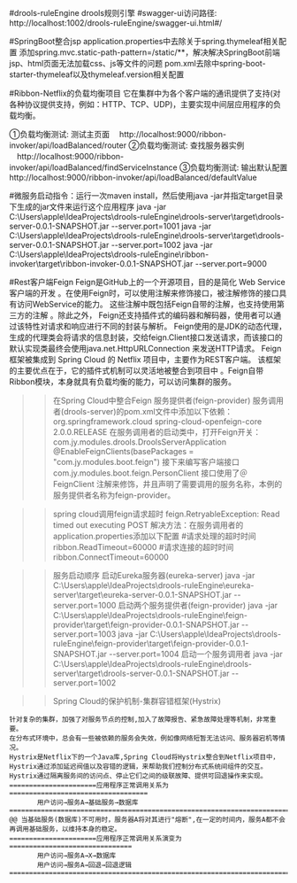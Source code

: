 #drools-ruleEngine
  drools规则引擎
#swagger-ui访问路径:
  http://localhost:1002/drools-ruleEngine/swagger-ui.html#/

#SpringBoot整合jsp
    application.properties中去除关于spring.thymeleaf相关配置
    添加spring.mvc.static-path-pattern=/static/**，解决解决SpringBoot前端jsp、html页面无法加载css、js等文件的问题
    pom.xml去除中spring-boot-starter-thymeleaf以及thymeleaf.version相关配置

#Ribbon-Netflix的负载均衡项目
  它在集群中为各个客户端的通讯提供了支持(对各种协议提供支持，例如：HTTP、TCP、UDP)，主要实现中间层应用程序的负载均衡。

  ①负载均衡测试: 测试主页面
  　http://localhost:9000/ribbon-invoker/api/loadBalanced/router
  ②负载均衡测试: 查找服务器实例
  　http://localhost:9000/ribbon-invoker/api/loadBalanced/findServiceInstance
  ③负载均衡测试: 输出默认配置
    http://localhost:9000/ribbon-invoker/api/loadBalanced/defaultValue

#微服务启动指令：运行一次maven install，然后使用java -jar并指定target目录下生成的jar文件来运行这个应用程序
  java -jar C:\Users\apple\IdeaProjects\drools-ruleEngine\drools-server\target\drools-server-0.0.1-SNAPSHOT.jar --server.port=1001
  java -jar C:\Users\apple\IdeaProjects\drools-ruleEngine\drools-server\target\drools-server-0.0.1-SNAPSHOT.jar --server.port=1002
  java -jar C:\Users\apple\IdeaProjects\drools-ruleEngine\ribbon-invoker\target\ribbon-invoker-0.0.1-SNAPSHOT.jar --server.port=9000

#Rest客户端Feign
   Feign是GitHub上的一个开源项目，目的是简化 Web Service客户端的开发 。在使用Feign时，可以使用注解来修饰接口，被注解修饰的接口具有访问WebService的能力。
   这些注解中既包括Feign自带的注解，也支持使用第三方的注解 。除此之外， Feign还支持插件式的编码器和解码器，使用者可以通过该特性对请求和响应进行不同的封装与解析。
   Feign使用的是JDK的动态代理，生成的代理类会将请求的信息封装，交给feign.Client接口发送请求，而该接口的默认实现类最终会使用java.net.HttpURLConnection 来发送HTTP请求。
   Feign 框架被集成到 Spring Cloud 的 Netflix 项目中，主要作为REST客户端。
   该框架的主要优点在于，它的插件式机制可以灵活地被整合到项目中 。Feign自带Ribbon模块，本身就具有负载均衡的能力，可以访问集群的服务。

 >> 在Spring Cloud中整合Feign
    服务提供者(feign-provider)
    服务调用者(drools-server)的pom.xml文件中添加以下依赖：
    <dependency>
        <groupId>org.springframework.cloud</groupId>
        <artifactId>spring-cloud-openfeign-core</artifactId>
        <version>2.0.0.RELEASE</version>
    </dependency>
    在服务调用者的启动类中，打开Feign开关：
    com.jy.modules.drools.DroolsServerApplication
    @EnableFeignClients(basePackages = "com.jy.modules.boot.feign")
    接下来编写客户端接口
    com.jy.modules.boot.feign.PersonClient
    接口使用了＠FeignClient 注解来修饰，井且声明了需要调用的服务名称，本例的服务提供者名称为feign-provider。

  >> spring cloud调用feign请求超时 feign.RetryableException: Read timed out executing POST
    解决方法：在服务调用者的application.properties添加以下配置
    #请求处理的超时时间
    ribbon.ReadTimeout=60000
    #请求连接的超时时间
    ribbon.ConnectTimeout=60000

  >> 服务启动顺序
    启动Eureka服务器(eureka-server)
    java -jar C:\Users\apple\IdeaProjects\drools-ruleEngine\eureka-server\target\eureka-server-0.0.1-SNAPSHOT.jar --server.port=1000
    启动两个服务提供者(feign-provider)
    java -jar C:\Users\apple\IdeaProjects\drools-ruleEngine\feign-provider\target\feign-provider-0.0.1-SNAPSHOT.jar --server.port=1003
    java -jar C:\Users\apple\IdeaProjects\drools-ruleEngine\feign-provider\target\feign-provider-0.0.1-SNAPSHOT.jar --server.port=1004
    启动一个服务调用者
    java -jar C:\Users\apple\IdeaProjects\drools-ruleEngine\drools-server\target\drools-server-0.0.1-SNAPSHOT.jar --server.port=1002

 >> Spring Cloud的保护机制-集群容错框架(Hystrix)

    针对复杂的集群，加强了对服务节点的控制,加入了故障报告、紧急故障处理等机制，非常重要。
    在分布式环境中，总会有一些被依赖的服务会失效，例如像网络短暂无法访问、服务器宕机等情况。
    Hystrix是Netflix下的一个Java库,Spring Cloud将Hystrix整合到Netflix项目中，Hystrix通过添加延迟阀值以及容错的逻辑，来帮助我们控制分布式系统间组件的交互。
    Hystrix通过隔离服务间的访问点、停止它们之间的级联故障、提供可回退操作来实现。
    ======================应用程序正常调用关系为===================================
           用户访问→服务A→基础服务→数据库
    ===========================================================================
    @@ 当基础服务(数据库)不可用时，服务器A将对其进行"熔断",在一定的时间内，服务A都不会再调用基础服务，以维持本身的稳定。
    ======================应用程序正常调用关系演变为===============================
           用户访问→服务A→X→数据库
           用户访问→服务A→回退→回退逻辑
    ===========================================================================